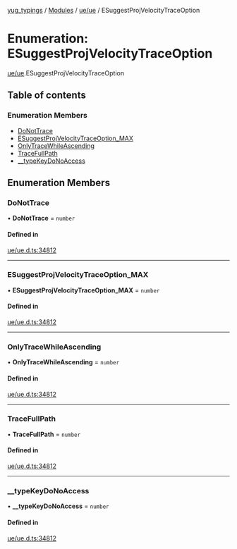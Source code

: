 [yug_typings](../README.md) / [Modules](../modules.md) / [ue/ue](../modules/ue_ue.md) / ESuggestProjVelocityTraceOption

# Enumeration: ESuggestProjVelocityTraceOption

[ue/ue](../modules/ue_ue.md).ESuggestProjVelocityTraceOption

## Table of contents

### Enumeration Members

- [DoNotTrace](ue_ue.ESuggestProjVelocityTraceOption.md#donottrace)
- [ESuggestProjVelocityTraceOption\_MAX](ue_ue.ESuggestProjVelocityTraceOption.md#esuggestprojvelocitytraceoption_max)
- [OnlyTraceWhileAscending](ue_ue.ESuggestProjVelocityTraceOption.md#onlytracewhileascending)
- [TraceFullPath](ue_ue.ESuggestProjVelocityTraceOption.md#tracefullpath)
- [\_\_typeKeyDoNoAccess](ue_ue.ESuggestProjVelocityTraceOption.md#__typekeydonoaccess)

## Enumeration Members

### DoNotTrace

• **DoNotTrace** = `number`

#### Defined in

[ue/ue.d.ts:34812](https://github.com/YugMetaverse/yug_typings/blob/25cad34/ue/ue.d.ts#L34812)

___

### ESuggestProjVelocityTraceOption\_MAX

• **ESuggestProjVelocityTraceOption\_MAX** = `number`

#### Defined in

[ue/ue.d.ts:34812](https://github.com/YugMetaverse/yug_typings/blob/25cad34/ue/ue.d.ts#L34812)

___

### OnlyTraceWhileAscending

• **OnlyTraceWhileAscending** = `number`

#### Defined in

[ue/ue.d.ts:34812](https://github.com/YugMetaverse/yug_typings/blob/25cad34/ue/ue.d.ts#L34812)

___

### TraceFullPath

• **TraceFullPath** = `number`

#### Defined in

[ue/ue.d.ts:34812](https://github.com/YugMetaverse/yug_typings/blob/25cad34/ue/ue.d.ts#L34812)

___

### \_\_typeKeyDoNoAccess

• **\_\_typeKeyDoNoAccess** = `number`

#### Defined in

[ue/ue.d.ts:34812](https://github.com/YugMetaverse/yug_typings/blob/25cad34/ue/ue.d.ts#L34812)
